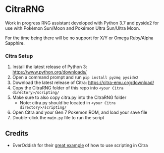 # CitraRNG

Work in progress RNG assistant developed with Python 3.7 and pyside2 for use with Pokémon Sun/Moon and Pokémon Ultra Sun/Ultra Moon. 

For the time being there will be no support for X/Y or Omega Ruby/Alpha Sapphire.

### Citra Setup

 1. Install the latest release of Python 3: https://www.python.org/downloads/
 2. Open a command prompt and run `pip install pyzmq pyside2`
 3. Download the latest release of Citra: https://citra-emu.org/download/
 4. Copy the CitraRNG folder of this repo into `<your Citra directory>/scripting/`
 5. Make sure to also copy citra.py into the CitraRNG folder
     * Note: citra.py should be located in `<your Citra directory>/scripting/`
 6. Open Citra and your Gen 7 Pokemon ROM, and load your save file
 7. Double-click the `main.py` file to run the script
 
 ## Credits
 
 * EverOddish for their [great example](https://github.com/EverOddish/PokeStreamer-Tools/) of how to use scripting in Citra

